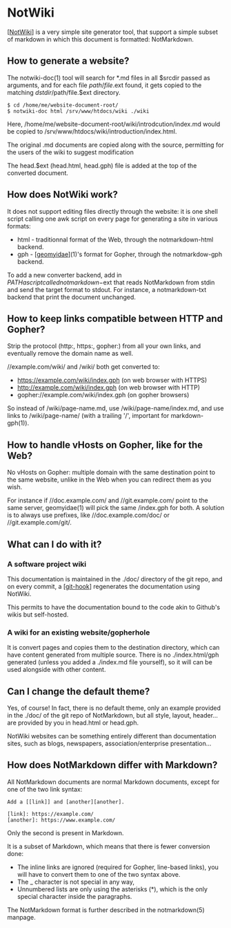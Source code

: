 NotWiki
=======

[[NotWiki]] is a very simple site generator tool, that support a simple subset
of markdown in which this document is formatted: NotMarkdown.

[notwiki]: //code.z0.is/notwiki/


How to generate a website?
--------------------------
The notwiki-doc(1) tool will search for *.md files in all $srcdir passed as
arguments, and for each file $path/file.$ext found, it gets copied to the
matching $dstdir/$path/file.$ext directory.

	$ cd /home/me/website-document-root/
	$ notwiki-doc html /srv/www/htdocs/wiki ./wiki

Here, /home/me/website-document-root/wiki/introdcution/index.md would be
copied to /srv/www/htdocs/wiki/introduction/index.html.

The original .md documents are copied along with the source, permitting for
the users of the wiki to suggest modification

The head.$ext (head.html, head.gph) file is added at the top of the converted
document.


How does NotWiki work?
----------------------
It does not support editing files directly through the website: it is one shell
script calling one awk script on every page for generating a site in various
formats:

 * html - traditionnal format of the Web, through the notmarkdown-html backend.
 * gph - [[geomyidae]](1)'s format for Gopher, through the notmarkdow-gph backend.

To add a new converter backend, add in $PATH a script called notmarkdown-$ext
that reads NotMarkdown from stdin and send the target format to stdout.  For
instance, a notmarkdown-txt backend that print the document unchanged.

[geomyidae]: gopher://bitreich.org/1/scm/geomyidae/file/README.gph


How to keep links compatible between HTTP and Gopher?
-----------------------------------------------------
Strip the protocol (http:, https:, gopher:) from all your own links, and eventually
remove the domain name as well.

//example.com/wiki/ and /wiki/ both get converted to:

 * https://example.com/wiki/index.gph (on web browser with HTTPS)
 * http://example.com/wiki/index.gph (on web browser with HTTP)
 * gopher://example.com/wiki/index.gph (on gopher browsers)

So instead of /wiki/page-name.md, use /wiki/page-name/index.md, and use links
to /wiki/page-name/ (with a trailing '/', important for markdown-gph(1)).


How to handle vHosts on Gopher, like for the Web?
-------------------------------------------------
No vHosts on Gopher: multiple domain with the same destination point to the same
website, unlike in the Web when you can redirect them as you wish.

For instance if //doc.example.com/ and //git.example.com/ point to the same server,
geomyidae(1) will pick the same /index.gph for both.  A solution is to always use prefixes,
like //doc.example.com/doc/ or //git.example.com/git/.


What can I do with it?
----------------------

### A software project wiki

This documentation is maintained in the ./doc/ directory of the git repo, and
on every commit, a [[git-hook]] regenerates the documentation using NotWiki.

This permits to have the documentation bound to the code akin to Github's wikis
but self-hosted.

[git-hook]: //josuah.net/wiki/git-hooks/

### A wiki for an existing website/gopherhole

It is convert pages and copies them to the destination directory, which can
have content generated from multiple source. There is no ./index.html/gph
generated (unless you added a ./index.md file yourself), so it will can be
used alongside with other content.


Can I change the default theme?
-------------------------------
Yes, of course!  In fact, there is no default theme, only an example provided
in the ./doc/ of the git repo of NotMarkdown, but all style, layout, header...
are provided by you in head.html or head.gph.

NotWiki websites can be something entirely different than documentation sites,
such as blogs, newspapers, association/enterprise presentation...


How does NotMarkdown differ with Markdown?
------------------------------------------
All NotMarkdown documents are normal Markdown documents, except for one of the
two link syntax:

	Add a [[link]] and [another][another].
	
	[link]: https://example.com/
	[another]: https://www.example.com/

Only the second is present in Markdown.

It is a subset of Markdown, which means that there is fewer conversion done:

 * The inline links are ignored (required for Gopher, line-based links), you
   will have to convert them to one of the two syntax above.
 * The _ character is not special in any way,
 * Unnumbered lists are only using the asterisks (*), which is the only
   special character inside the paragraphs.

The NotMarkdown format is further described in the notmarkdown(5) manpage.

